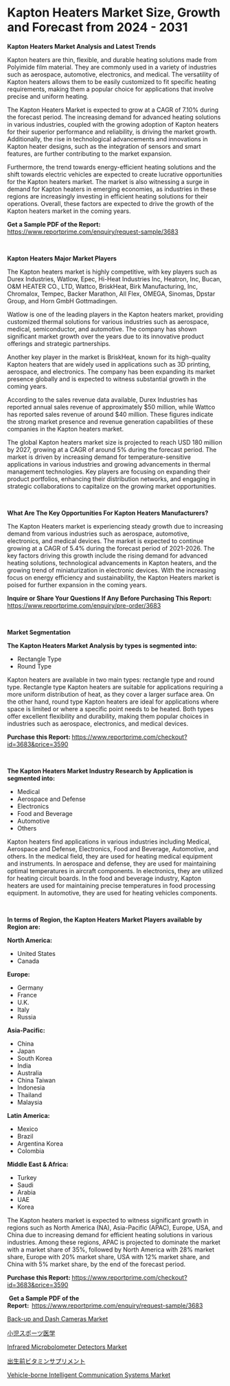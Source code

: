 <p><h1>Kapton Heaters Market Size, Growth and Forecast from 2024 - 2031</h1></p><p><strong>Kapton Heaters Market Analysis and Latest Trends</strong></p>
<p><p>Kapton heaters are thin, flexible, and durable heating solutions made from Polyimide film material. They are commonly used in a variety of industries such as aerospace, automotive, electronics, and medical. The versatility of Kapton heaters allows them to be easily customized to fit specific heating requirements, making them a popular choice for applications that involve precise and uniform heating.</p><p>The Kapton Heaters Market is expected to grow at a CAGR of 7.10% during the forecast period. The increasing demand for advanced heating solutions in various industries, coupled with the growing adoption of Kapton heaters for their superior performance and reliability, is driving the market growth. Additionally, the rise in technological advancements and innovations in Kapton heater designs, such as the integration of sensors and smart features, are further contributing to the market expansion.</p><p>Furthermore, the trend towards energy-efficient heating solutions and the shift towards electric vehicles are expected to create lucrative opportunities for the Kapton heaters market. The market is also witnessing a surge in demand for Kapton heaters in emerging economies, as industries in these regions are increasingly investing in efficient heating solutions for their operations. Overall, these factors are expected to drive the growth of the Kapton heaters market in the coming years.</p></p>
<p><strong>Get a Sample PDF of the Report:&nbsp;</strong> <a href="https://www.reportprime.com/enquiry/request-sample/3683">https://www.reportprime.com/enquiry/request-sample/3683</a></p>
<p>&nbsp;</p>
<p><strong>Kapton Heaters Major Market Players</strong></p>
<p><p>The Kapton heaters market is highly competitive, with key players such as Durex Industries, Watlow, Epec, Hi-Heat Industries Inc, Heatron, Inc, Bucan, O&M HEATER CO., LTD, Wattco, BriskHeat, Birk Manufacturing, Inc, Chromalox, Tempec, Backer Marathon, All Flex, OMEGA, Sinomas, Dpstar Group, and Horn GmbH Gottmadingen.</p><p>Watlow is one of the leading players in the Kapton heaters market, providing customized thermal solutions for various industries such as aerospace, medical, semiconductor, and automotive. The company has shown significant market growth over the years due to its innovative product offerings and strategic partnerships.</p><p>Another key player in the market is BriskHeat, known for its high-quality Kapton heaters that are widely used in applications such as 3D printing, aerospace, and electronics. The company has been expanding its market presence globally and is expected to witness substantial growth in the coming years.</p><p>According to the sales revenue data available, Durex Industries has reported annual sales revenue of approximately $50 million, while Wattco has reported sales revenue of around $40 million. These figures indicate the strong market presence and revenue generation capabilities of these companies in the Kapton heaters market.</p><p>The global Kapton heaters market size is projected to reach USD 180 million by 2027, growing at a CAGR of around 5% during the forecast period. The market is driven by increasing demand for temperature-sensitive applications in various industries and growing advancements in thermal management technologies. Key players are focusing on expanding their product portfolios, enhancing their distribution networks, and engaging in strategic collaborations to capitalize on the growing market opportunities.</p></p>
<p>&nbsp;</p>
<p><strong>What Are The Key Opportunities For Kapton Heaters Manufacturers?</strong></p>
<p><p>The Kapton Heaters market is experiencing steady growth due to increasing demand from various industries such as aerospace, automotive, electronics, and medical devices. The market is expected to continue growing at a CAGR of 5.4% during the forecast period of 2021-2026. The key factors driving this growth include the rising demand for advanced heating solutions, technological advancements in Kapton heaters, and the growing trend of miniaturization in electronic devices. With the increasing focus on energy efficiency and sustainability, the Kapton Heaters market is poised for further expansion in the coming years.</p></p>
<p><strong>Inquire or Share Your Questions If Any Before Purchasing This Report:</strong> <a href="https://www.reportprime.com/enquiry/pre-order/3683">https://www.reportprime.com/enquiry/pre-order/3683</a></p>
<p>&nbsp;</p>
<p><strong>Market Segmentation</strong></p>
<p><strong>The Kapton Heaters Market Analysis by types is segmented into:</strong></p>
<p><ul><li>Rectangle Type</li><li>Round Type</li></ul></p>
<p><p>Kapton heaters are available in two main types: rectangle type and round type. Rectangle type Kapton heaters are suitable for applications requiring a more uniform distribution of heat, as they cover a larger surface area. On the other hand, round type Kapton heaters are ideal for applications where space is limited or where a specific point needs to be heated. Both types offer excellent flexibility and durability, making them popular choices in industries such as aerospace, electronics, and medical devices.</p></p>
<p><strong>Purchase this Report:&nbsp;</strong><a href="https://www.reportprime.com/checkout?id=3683&price=3590">https://www.reportprime.com/checkout?id=3683&price=3590</a></p>
<p>&nbsp;</p>
<p><strong>The Kapton Heaters Market Industry Research by Application is segmented into:</strong></p>
<p><ul><li>Medical</li><li>Aerospace and Defense</li><li>Electronics</li><li>Food and Beverage</li><li>Automotive</li><li>Others</li></ul></p>
<p><p>Kapton heaters find applications in various industries including Medical, Aerospace and Defense, Electronics, Food and Beverage, Automotive, and others. In the medical field, they are used for heating medical equipment and instruments. In aerospace and defense, they are used for maintaining optimal temperatures in aircraft components. In electronics, they are utilized for heating circuit boards. In the food and beverage industry, Kapton heaters are used for maintaining precise temperatures in food processing equipment. In automotive, they are used for heating vehicles components.</p></p>
<p>&nbsp;</p>
<p><strong>In terms of Region, the Kapton Heaters Market Players available by Region are:</strong></p>
<p>
    <p> <strong> North America: </strong>
        <ul>
            <li>United States</li>
            <li>Canada</li>
        </ul>
        </p> 
    <p> <strong> Europe: </strong>
        <ul>
            <li>Germany</li>
            <li>France</li>
            <li>U.K.</li>
            <li>Italy</li>
            <li>Russia</li>
        </ul>
        </p> 
    <p> <strong> Asia-Pacific: </strong>
        <ul>
            <li>China</li>
            <li>Japan</li>
            <li>South Korea</li>
            <li>India</li>
            <li>Australia</li>
            <li>China Taiwan</li>
            <li>Indonesia</li>
            <li>Thailand</li>
            <li>Malaysia</li>
        </ul>
        </p> 
    <p> <strong> Latin America: </strong>
        <ul>
            <li>Mexico</li>
            <li>Brazil</li>
            <li>Argentina Korea</li>
            <li>Colombia</li>
        </ul>
        </p> 
    <p> <strong> Middle East & Africa: </strong>
        <ul>
            <li>Turkey</li>
            <li>Saudi</li>
            <li>Arabia</li>
            <li>UAE</li>
            <li>Korea</li>
        </ul>
    </p>
    </p>
<p><p>The Kapton heaters market is expected to witness significant growth in regions such as North America (NA), Asia-Pacific (APAC), Europe, USA, and China due to increasing demand for efficient heating solutions in various industries. Among these regions, APAC is projected to dominate the market with a market share of 35%, followed by North America with 28% market share, Europe with 20% market share, USA with 12% market share, and China with 5% market share, by the end of the forecast period.</p></p>
<p><strong>Purchase this Report: </strong><a href="https://www.reportprime.com/checkout?id=3683&price=3590">https://www.reportprime.com/checkout?id=3683&price=3590</a></p>
<p>&nbsp;<strong>Get a Sample PDF of the Report:&nbsp;&nbsp;</strong><a href="https://www.reportprime.com/enquiry/request-sample/3683">https://www.reportprime.com/enquiry/request-sample/3683</a></p>
<p><strong></strong></p>
<p><p><a href="https://issuu.com/reportprime-2/docs/back-up-and-dash-cameras-market-size-2030.pptx">Back-up and Dash Cameras Market</a></p><p><a href="https://github.com/EstaSprer20231/Market-Research-Report-List-1/blob/main/315331214593.md">小児スポーツ医学</a></p><p><a href="https://github.com/brentleyjimmiealvaradoz4l1rea/Market-Research-Report-List-1/blob/main/infrared-microbolometer-detectors-market.md">Infrared Microbolometer Detectors Market</a></p><p><a href="https://medium.com/@redsalmon1949/%E5%A6%8A%E5%A8%A0%E5%89%8D%E3%81%AE%E3%83%93%E3%82%BF%E3%83%9F%E3%83%B3%E3%82%B5%E3%83%97%E3%83%AA%E3%83%A1%E3%83%B3%E3%83%88%E5%B8%82%E5%A0%B4%E5%88%86%E6%9E%90%E3%81%8A%E3%82%88%E3%81%B32024%E5%B9%B4%E3%81%8B%E3%82%892031%E5%B9%B4%E3%81%BE%E3%81%A7%E3%81%AE%E4%BA%88%E6%B8%AC%E3%82%B5%E3%82%A4%E3%82%BA-9c937710fe07">出生前ビタミンサプリメント</a></p><p><a href="https://issuu.com/reportprime-2/docs/vehicle-borne-intelligent-communication-systems-ma">Vehicle-borne Intelligent Communication Systems Market</a></p></p>